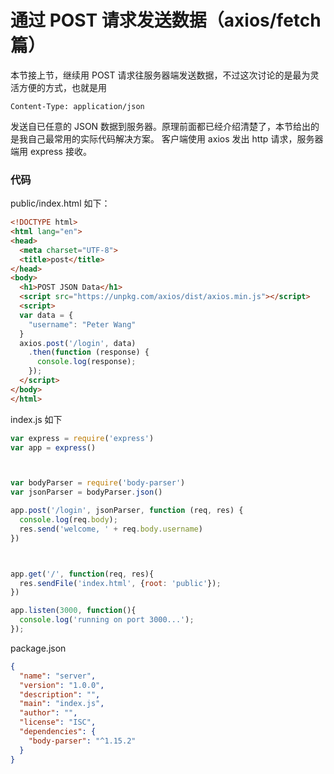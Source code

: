 # 通过 POST 请求发送数据（axios/fetch 篇）


本节接上节，继续用 POST 请求往服务器端发送数据，不过这次讨论的是最为灵活方便的方式，也就是用

```
Content-Type: application/json
```

发送自已任意的 JSON 数据到服务器。原理前面都已经介绍清楚了，本节给出的是我自己最常用的实际代码解决方案。
客户端使用 axios 发出 http 请求，服务器端用 express 接收。

### 代码

public/index.html 如下：

```html
<!DOCTYPE html>
<html lang="en">
<head>
  <meta charset="UTF-8">
  <title>post</title>
</head>
<body>
  <h1>POST JSON Data</h1>
  <script src="https://unpkg.com/axios/dist/axios.min.js"></script>
  <script>
  var data = {
    "username": "Peter Wang"
  }
  axios.post('/login', data)
    .then(function (response) {
      console.log(response);
    });
  </script>
</body>
</html>
```

index.js 如下

```js
var express = require('express')
var app = express()



var bodyParser = require('body-parser')
var jsonParser = bodyParser.json()

app.post('/login', jsonParser, function (req, res) {
  console.log(req.body);
  res.send('welcome, ' + req.body.username)
})



app.get('/', function(req, res){
  res.sendFile('index.html', {root: 'public'});
})

app.listen(3000, function(){
  console.log('running on port 3000...');
});
```

package.json


```json
{
  "name": "server",
  "version": "1.0.0",
  "description": "",
  "main": "index.js",
  "author": "",
  "license": "ISC",
  "dependencies": {
    "body-parser": "^1.15.2"
  }
}
```
